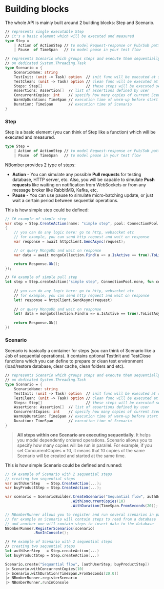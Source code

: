 # Building blocks

The whole API is mainly built around 2 building blocks: Step and Scenario.

```fsharp
// represents single executable Step
// it's a basic element which will be executed and measured
type Step =
    | Action of ActionStep // to model Request-response or Pub/Sub pattern
    | Pause  of TimeSpan   // to model pause in your test flow

// represents Scenario which groups steps and execute them sequentially
// on dedicated System.Threading.Task
type Scenario = {
    ScenarioName: string
    TestInit: (unit -> Task) option  // init func will be executed at start of every scenario
    TestClean: (unit -> Task) option // clean func will be executed at end of every scenario
    Steps: Step[]                    // these steps will be executed sequentially, one by one
    Assertions: Assertion[]  // list of assertions defined by user
    ConcurrentCopies: int    // specify how many copies of current Scenario to run in parallel    
    WarmUpDuration: TimeSpan // execution time of warm-up before start bombing 
    Duration: TimeSpan       // execution time of Scenario 
}
```

### Step
Step is a basic element (you can think of Step like a function) which will be executed and measured. 

```fsharp
type Step =
    | Action of ActionStep // to model Request-response or Pub/Sub pattern
    | Pause  of TimeSpan   // to model pause in your test flow
```    

NBomber provides 2 type of steps:
- **Action** - You can simulate any possible **Pull requests** for testing database, HTTP server, etc. Also, you will be capable to simulate **Push requests** like waiting on notification from WebSockets or from any message broker like RabbitMQ, Kafka, etc.
- **Pause** - You can use pause to simulate micro-batching update, or just wait a certain period between sequential operations.

This is how simple step could be defined:

```csharp
// C# example of simple step
var step = Step.CreateAction(name: "simple step", pool: ConnectionPool.None, execute: async (context) => 
{
    // you can do any logic here: go to http, websocket etc        
    // for example, you can send http request and wait on response
    var response = await httpClient.SendAsync(request);

    // or query MongoDb and wait on response
    var data = await mongoCollection.Find(u => u.IsActive == true).ToListAsync();        

    return Response.Ok();
});
``` 
```fsharp
// F# example of simple pull step
let step = Step.createAction("simple step", ConnectionPool.none, fun context -> task {
    
    // you can do any logic here: go to http, websocket etc    
    // for example, you can send http request and wait on response
    let! response = httpClient.SendAsync(request)
    
    // or query MongoDb and wait on response
    let! data = mongoCollection.Find(u => u.IsActive == true).ToListAsync()
        
    return Response.Ok() 
})
```

### Scenario
Scenario is basically a container for steps (you can think of Scenario like a Job of sequential operations). It contains optional TestInit and TestClose functions which you can define to prepare or clean test environment (load/restore database, clear cache, clean folders and etc).

```fsharp
// represents Scenario which groups steps and execute them sequentially
// on dedicated System.Threading.Task
type Scenario = {
    ScenarioName: string
    TestInit: (unit -> Task) option  // init func will be executed at start of every scenario
    TestClean: (unit -> Task) option // clean func will be executed at end of every scenario
    Steps: Step[]                    // these steps will be executed sequentially, one by one
    Assertions: Assertion[]  // list of assertions defined by user
    ConcurrentCopies: int    // specify how many copies of current Scenario to run in parallel    
    WarmUpDuration: TimeSpan // execution time of warm-up before start bombing 
    Duration: TimeSpan       // execution time of Scenario 
}
```

> **All steps within one Scenario are executing sequentially**. It helps you model dependently ordered operations. Scenario allows you to specify how many copies will be run in parallel. For example, if you set ConcurrentCopies = 10, it means that 10 copies of the same Scenario will be created and started at the same time.

This is how simple Scenario could be defined and runned:

```csharp
// C# example of Scenario with 2 sequential steps
// creating two sequential steps
var authUserStep   = Step.CreateAction(...);
var buyProductStep = Step.CreateAction(...);

var scenario = ScenarioBuilder.CreateScenario("Sequantial flow", authUserStep, buyProductStep)
                              .WithConcurrentCopies(10)
                              .WithDuration(TimeSpan.FromSeconds(20));    

// NBomberRunner allows you to register and run several scenarios in parallel
// for example on Scenario will contain steps to read from a database
// and another one will contain steps to insert data to the database
NBomberRunner.RegisterScenarios(scenario)             
             .RunInConsole();
```
```fsharp
// F# example of Scenario with 2 sequential steps
// creating two sequential steps
let authUserStep   = Step.createAction(...)
let buyProductStep = Step.createAction(...)

Scenario.create("Sequantial flow", [authUserStep; buyProductStep])
|> Scenario.withConcurrentCopies(10)
|> Scenario.withDuration(TimeSpan.FromSeconds(20.0))
|> NBomberRunner.registerScenario
|> NBomberRunner.runInConsole
```
